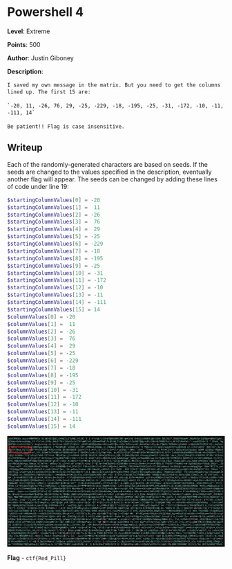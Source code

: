 # Powershell 4
**Level**: Extreme

**Points**: 500

**Author**: Justin Giboney

**Description**:
```
I saved my own message in the matrix. But you need to get the columns lined up. The first 15 are: 

`-20, 11, -26, 76, 29, -25, -229, -18, -195, -25, -31, -172, -10, -11, -111, 14`

Be patient!! Flag is case insensitive.
```

## Writeup
Each of the randomly-generated characters are based on seeds. If the seeds are changed to the values specified in the description, eventually another flag will appear. The seeds can be changed by adding these lines of code under line 19:

```powershell
$startingColumnValues[0] = -20
$startingColumnValues[1] =  11
$startingColumnValues[2] = -26
$startingColumnValues[3] =  76
$startingColumnValues[4] =  29
$startingColumnValues[5] = -25
$startingColumnValues[6] = -229
$startingColumnValues[7] = -18
$startingColumnValues[8] = -195
$startingColumnValues[9] = -25
$startingColumnValues[10] = -31
$startingColumnValues[11] = -172
$startingColumnValues[12] = -10
$startingColumnValues[13] = -11
$startingColumnValues[14] = -111
$startingColumnValues[15] = 14
$columnValues[0] = -20
$columnValues[1] =  11
$columnValues[2] = -26
$columnValues[3] =  76
$columnValues[4] =  29
$columnValues[5] = -25
$columnValues[6] = -229
$columnValues[7] = -18
$columnValues[8] = -195
$columnValues[9] = -25
$columnValues[10] = -31
$columnValues[11] = -172
$columnValues[12] = -10
$columnValues[13] = -11
$columnValues[14] = -111
$columnValues[15] = 14
```

![](solution.png)

**Flag** - `ctf{Red_Pill}`